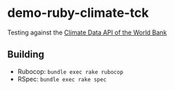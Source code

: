 # demo-ruby-climate-tck

Testing against the [Climate Data API of the World Bank](https://datahelpdesk.worldbank.org/knowledgebase/articles/902061-climate-data-api)

## Building

* Rubocop: `bundle exec rake rubocop`
* RSpec: `bundle exec rake spec`
  